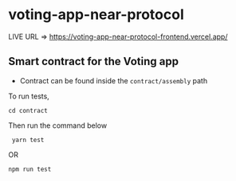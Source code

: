 voting-app-near-protocol
==================

LIVE URL => https://voting-app-near-protocol-frontend.vercel.app/

## Smart contract for the Voting app

- Contract can be found inside the ``` contract/assembly ``` path

To run tests,

```
cd contract

```

Then run the command below

```
 yarn test

 ```

 OR

 ```
 npm run test

 ```